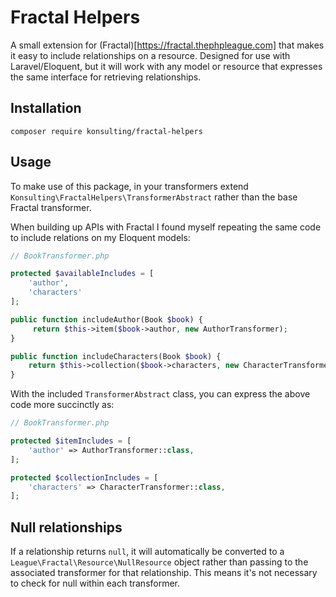 # Fractal Helpers
A small extension for (Fractal)[https://fractal.thephpleague.com] that makes it easy to include relationships on a resource.
Designed for use with Laravel/Eloquent, but it will work with any model or resource that expresses the same interface for retrieving relationships.

## Installation
`composer require konsulting/fractal-helpers`

## Usage
To make use of this package, in your transformers extend `Konsulting\FractalHelpers\TransformerAbstract` rather than the base Fractal transformer.

When building up APIs with Fractal I found myself repeating the same code to include relations on my Eloquent models:

```php
// BookTransformer.php

protected $availableIncludes = [
    'author',
    'characters'
];

public function includeAuthor(Book $book) {
     return $this->item($book->author, new AuthorTransformer);
}

public function includeCharacters(Book $book) {
    return $this->collection($book->characters, new CharacterTransformer);
}
```

With the included `TransformerAbstract` class, you can express the above code more succinctly as:

```php
// BookTransformer.php

protected $itemIncludes = [
    'author' => AuthorTransformer::class,
];

protected $collectionIncludes = [
    'characters' => CharacterTransformer::class,
];
```

## Null relationships
If a relationship returns `null`, it will automatically be converted to a `League\Fractal\Resource\NullResource` object rather than passing to the associated transformer for that relationship.
This means it's not necessary to check for null within each transformer.
